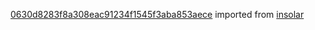 [0630d8283f8a308eac91234f1545f3aba853aece](https://github.com/insolar/insolar/commit/0630d8283f8a308eac91234f1545f3aba853aece) imported from [insolar](https://github.com/insolar/insolar)
